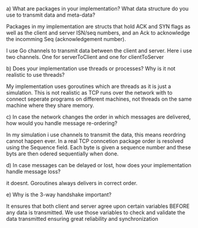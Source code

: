 a) What are packages in your implementation? What data structure do you use to transmit data and meta-data?

Packages in my implementation are structs that hold ACK and SYN flags as well as the client and server ISN/seq numbers, and an Ack to acknowledge the incomming Seq (acknowledgement number).

I use Go channels to transmit data between the client and server. Here i use two channels. One for serverToClient and one for clientToServer

b) Does your implementation use threads or processes? Why is it not realistic to use threads?

My implementation uses goroutines which are threads as it is just a simulation. This is not realistic as TCP runs over the network with to connect seperate programs on different machines, not threads on the same machine where they share memory.

c) In case the network changes the order in which messages are delivered, how would you handle message re-ordering?

In my simulation i use channels to transmit the data, this means reordring cannot happen ever. In a real TCP conncetion package order is resolved using the Sequence field. Each byte is given a sequence number and these byts are then odered sequentially when done.

d) In case messages can be delayed or lost, how does your implementation handle message loss?

it doesnt. Goroutines always delivers in correct order.

e) Why is the 3-way handshake important?

It ensures that both client and server agree upon certain variables BEFORE any data is transmitted. We use those variables to check and validate the data transmitted ensuring great reliability and synchronization 

